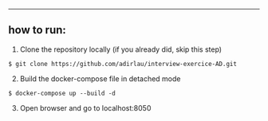 ---
## how to run:
1) Clone the repository locally (if you already did, skip this step)
```
$ git clone https://github.com/adirlau/interview-exercice-AD.git
```

2) Build the docker-compose file in detached mode
```
$ docker-compose up --build -d
```
3) Open browser and go to localhost:8050
